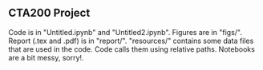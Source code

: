 ## CTA200 Project

Code is in "Untitled.ipynb" and "Untitled2.ipynb". Figures are in "figs/". Report (.tex and .pdf) is in "report/". "resources/" contains some data files that are used in the code. Code calls them using relative paths. Notebooks are a bit messy, sorry!.
